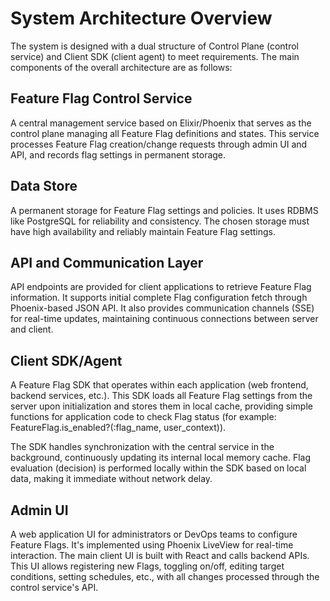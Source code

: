 # System Architecture Overview
The system is designed with a dual structure of Control Plane (control service) and Client SDK (client agent) to meet requirements. The main components of the overall architecture are as follows:

## Feature Flag Control Service
A central management service based on Elixir/Phoenix that serves as the control plane managing all Feature Flag definitions and states. This service processes Feature Flag creation/change requests through admin UI and API, and records flag settings in permanent storage.

## Data Store
A permanent storage for Feature Flag settings and policies. It uses RDBMS like PostgreSQL for reliability and consistency. The chosen storage must have high availability and reliably maintain Feature Flag settings.

## API and Communication Layer
API endpoints are provided for client applications to retrieve Feature Flag information. It supports initial complete Flag configuration fetch through Phoenix-based JSON API. It also provides communication channels (SSE) for real-time updates, maintaining continuous connections between server and client.

## Client SDK/Agent
A Feature Flag SDK that operates within each application (web frontend, backend services, etc.).
This SDK loads all Feature Flag settings from the server upon initialization and stores them in local cache,
providing simple functions for application code to check Flag status
(for example: FeatureFlag.is_enabled?(:flag_name, user_context)).

The SDK handles synchronization with the central service in the background, continuously updating its internal local memory cache. Flag evaluation (decision) is performed locally within the SDK based on local data, making it immediate without network delay.

## Admin UI
A web application UI for administrators or DevOps teams to configure Feature Flags.
It's implemented using Phoenix LiveView for real-time interaction.
The main client UI is built with React and calls backend APIs.
This UI allows registering new Flags, toggling on/off, editing target conditions, setting schedules, etc., with all changes processed through the control service's API.
